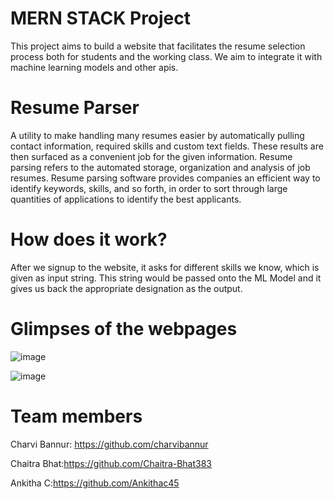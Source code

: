 # MERN STACK Project
This project aims to build a website that facilitates the resume selection process both for students and the working class. We aim to integrate it with machine learning models and other apis.

# Resume Parser
A utility to make handling many resumes easier by automatically pulling contact information, required skills and custom text fields. These results are then surfaced as a convenient job for the given information. Resume parsing refers to the automated storage, organization and analysis of job resumes. Resume parsing software provides companies an efficient way to identify keywords, skills, and so forth, in order to sort through large quantities of applications to identify the best applicants.

# How does it work?
After we signup to the website, it asks for different skills we know, which is given as input string. This string would be passed onto the ML Model and it gives us back the appropriate designation as the output.

# Glimpses of the webpages
![image](https://user-images.githubusercontent.com/79207846/144997628-0d3525d5-8564-4f96-a26d-0322410c8487.png)

![image](https://user-images.githubusercontent.com/79207846/144997523-1e4f6b2c-d60c-440a-9387-23bae2c0214b.png)


# Team members
Charvi Bannur: https://github.com/charvibannur

Chaitra Bhat:https://github.com/Chaitra-Bhat383

Ankitha C:https://github.com/Ankithac45



 
 
